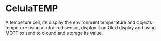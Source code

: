 # CelulaTEMP
A tempeture cell, its display the environment temperature and objects tempeture using a infra-red sensor, display it on Oled display and using MQTT to send to clound and storage its value.
